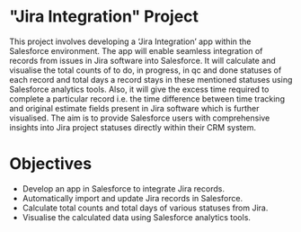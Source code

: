 # "Jira Integration" Project
This project involves developing a ‘Jira Integration’ app within the Salesforce environment. The app will enable seamless integration of records from issues in Jira software into Salesforce. It will calculate and visualise the total counts of to do, in progress, in qc and done statuses of each record and total days a record stays in these mentioned statuses using Salesforce analytics tools. Also, it will give the excess time required to complete a particular record i.e. the time difference between time tracking and original estimate fields present in Jira software which is further visualised. The aim is to provide Salesforce users with comprehensive insights into Jira project statuses directly within their CRM
system.

# Objectives
- Develop an app in Salesforce to integrate Jira records.
- Automatically import and update Jira records in Salesforce.
- Calculate total counts and total days of various statuses from Jira.
- Visualise the calculated data using Salesforce analytics tools.
